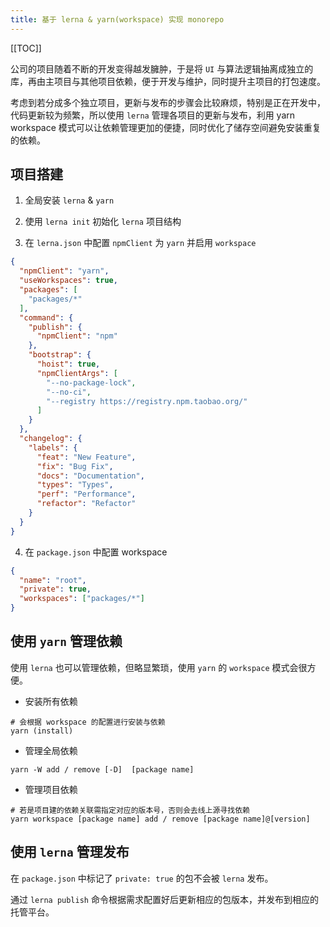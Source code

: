 ```yaml
---
title: 基于 lerna & yarn(workspace) 实现 monorepo
---
```


[[TOC]]

公司的项目随着不断的开发变得越发臃肿，于是将 `UI` 与算法逻辑抽离成独立的库，再由主项目与其他项目依赖，便于开发与维护，同时提升主项目的打包速度。

考虑到若分成多个独立项目，更新与发布的步骤会比较麻烦，特别是正在开发中，代码更新较为频繁，所以使用 `lerna` 管理各项目的更新与发布，利用 yarn workspace 模式可以让依赖管理更加的便捷，同时优化了储存空间避免安装重复的依赖。


## 项目搭建

1. 全局安装 `lerna` & `yarn`

2. 使用 `lerna init` 初始化 `lerna` 项目结构

3. 在 `lerna.json` 中配置 `npmClient` 为 `yarn` 并启用 `workspace`

```json
{
  "npmClient": "yarn",
  "useWorkspaces": true,
  "packages": [
    "packages/*"
  ],
  "command": {
    "publish": {
      "npmClient": "npm"
    },
    "bootstrap": {
      "hoist": true,
      "npmClientArgs": [
        "--no-package-lock",
        "--no-ci",
        "--registry https://registry.npm.taobao.org/"
      ]
    }
  },
  "changelog": {
    "labels": {
      "feat": "New Feature",
      "fix": "Bug Fix",
      "docs": "Documentation",
      "types": "Types",
      "perf": "Performance",
      "refactor": "Refactor"
    }
  }
}
```


4. 在 `package.json` 中配置 workspace

```json
{
  "name": "root",
  "private": true,
  "workspaces": ["packages/*"]
}
```

   

## 使用 `yarn` 管理依赖

使用 `lerna` 也可以管理依赖，但略显繁琐，使用 `yarn` 的 `workspace` 模式会很方便。

- 安装所有依赖
```shell
# 会根据 workspace 的配置进行安装与依赖
yarn (install)
```

- 管理全局依赖
```shell
yarn -W add / remove [-D]  [package name]
```

- 管理项目依赖
```shell
# 若是项目建的依赖关联需指定对应的版本号，否则会去线上源寻找依赖
yarn workspace [package name] add / remove [package name]@[version]
```


## 使用 `lerna` 管理发布

在 `package.json` 中标记了 `private: true` 的包不会被 `lerna` 发布。

通过 `lerna publish` 命令根据需求配置好后更新相应的包版本，并发布到相应的托管平台。

